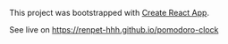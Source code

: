 This project was bootstrapped with [Create React App](https://github.com/facebook/create-react-app).

See live on https://renpet-hhh.github.io/pomodoro-clock